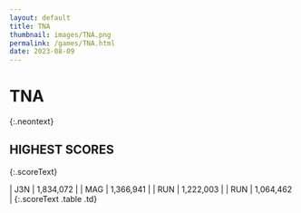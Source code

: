 ```yaml
---
layout: default
title: TNA
thumbnail: images/TNA.png
permalink: /games/TNA.html
date: 2023-08-09
---
```


# TNA 
{:.neontext}

## HIGHEST SCORES
{:.scoreText}

| J3N | 1,834,072 | 
| MAG | 1,366,941 | 
| RUN | 1,222,003 | 
| RUN | 1,064,462 | 
{:.scoreText .table .td}
